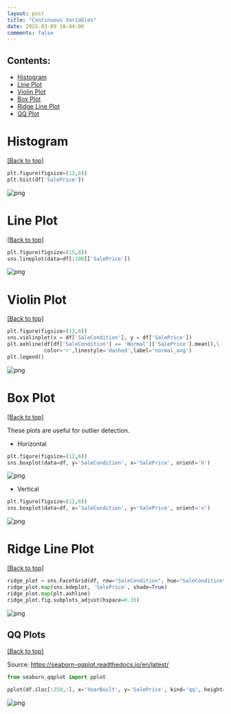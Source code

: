 ```yaml
---
layout: post
title: "Continuous Variables"
date: 2021-03-09 18:44:06
comments: false
---
```


<a id='toc'></a>
## Contents:
- <a href="#Histogram">Histogram</a>
- <a href="#LinePlot">Line Plot</a>
- <a href="#ViolinPlot">Violin Plot</a>
- <a href="#BoxPlot">Box Plot</a>
- <a href="#RidgeLinePlot">Ridge Line Plot</a>
- <a href="#QQPlot">QQ Plot</a>


<a id='Histogram'></a>
# Histogram
<a href="#toc">[Back to top]</a>


```python
plt.figure(figsize=(12,6))
plt.hist(df['SalePrice'])
```


![png]({{site.baseurl}}/images/Histo.png)


<a id='LinePlot'></a>
# Line Plot 
<a href="#toc">[Back to top]</a>


```python
plt.figure(figsize=(15,8))
sns.lineplot(data=df[:100]['SalePrice'])
```

![png]({{site.baseurl}}/images/LinePlot.png)


<a id="ViolinPlot"></a>
# Violin Plot
<a href="#toc">[Back to top]</a>


```python
plt.figure(figsize=(12,6))
sns.violinplot(x = df['SaleCondition'], y = df['SalePrice'])
plt.axhline(df[df['SaleCondition'] == 'Normal']['SalePrice'].mean(),\
            color='r',linestyle='dashed',label='normal_avg')
plt.legend()
```

![png]({{site.baseurl}}/images/ViolinPlot.png)


<a id="BoxPlot"></a>
# Box Plot
<a href="#toc">[Back to top]</a>

These plots are useful for outlier detection.

 - Horizontal


```python
plt.figure(figsize=(12,6))
sns.boxplot(data=df, y='SaleCondition', x='SalePrice', orient='h')
```

![png]({{site.baseurl}}/images/BoxP_H.png)


- Vertical


```python
plt.figure(figsize=(12,6))
sns.boxplot(data=df, x='SaleCondition', y='SalePrice', orient='v')
```


![png]({{site.baseurl}}/images/BoxP_V.png)


<a id="RidgeLinePlot"></a>
# Ridge Line Plot
<a href="#toc">[Back to top]</a>


```python
ridge_plot = sns.FacetGrid(df, row="SaleCondition", hue="SaleCondition", aspect=5, height=1.25)  
ridge_plot.map(sns.kdeplot, 'SalePrice', shade=True)
ridge_plot.map(plt.axhline)
ridge_plot.fig.subplots_adjust(hspace=0.35)
```


![png]({{site.baseurl}}/images/RidgeLinePlot.png)



<a id="QQPlot"></a>
## QQ Plots
<a href="#toc">[Back to top]</a>

Source: https://seaborn-qqplot.readthedocs.io/en/latest/


```python
from seaborn_qqplot import pplot
```


```python
pplot(df.iloc[:250,:], x='YearBuilt', y='SalePrice', kind='qq', height=4, aspect=2)
```


![png]({{site.baseurl}}/images/QQPlot.png)


